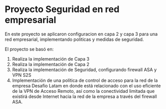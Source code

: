 
# Proyecto Seguridad en red empresarial

En este proyecto se aplicaron configuracion en capa 2 y capa 3 para una red empresarial, implementando politicas y medidas de seguridad.

El proyecto se basó en:

1. Realiza la implementación de Capa 3
2. Realiza la implementación de Capa 2
3. Realiza la implementación de Seguridad, configurando firewall ASA y VPN S2S
4. Implementación de una política de control de acceso para la red de la empresa Desafio
Latam en donde está relacionado con el uso eficiente de la VPN de Acceso Remoto, 
así como la conectividad limitada que existirá desde Internet hacia la red de la 
empresa a través del firewall ASA.
